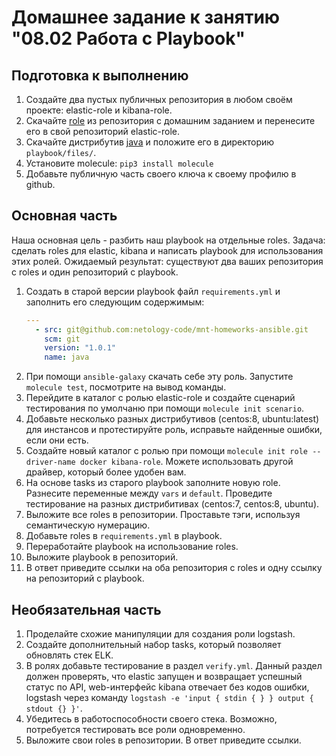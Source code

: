 # Домашнее задание к занятию "08.02 Работа с Playbook"

## Подготовка к выполнению
1. Создайте два пустых публичных репозитория в любом своём проекте: elastic-role и kibana-role.
2. Скачайте [role](./roles/) из репозитория с домашним заданием и перенесите его в свой репозиторий elastic-role.
3. Скачайте дистрибутив [java](https://www.oracle.com/java/technologies/javase-jdk11-downloads.html) и положите его в директорию `playbook/files/`. 
4. Установите molecule: `pip3 install molecule`
5. Добавьте публичную часть своего ключа к своему профилю в github.

## Основная часть

Наша основная цель - разбить наш playbook на отдельные roles. Задача: сделать roles для elastic, kibana и написать playbook для использования этих ролей. Ожидаемый результат: существуют два ваших репозитория с roles и один репозиторий с playbook.

1. Создать в старой версии playbook файл `requirements.yml` и заполнить его следующим содержимым:
   ```yaml
   ---
     - src: git@github.com:netology-code/mnt-homeworks-ansible.git
       scm: git
       version: "1.0.1"
       name: java 
   ```
2. При помощи `ansible-galaxy` скачать себе эту роль. Запустите  `molecule test`, посмотрите на вывод команды.
3. Перейдите в каталог с ролью elastic-role и создайте сценарий тестирования по умолчаню при помощи `molecule init scenario`.
4. Добавьте несколько разных дистрибутивов (centos:8, ubuntu:latest) для инстансов и протестируйте роль, исправьте найденные ошибки, если они есть.
5. Создайте новый каталог с ролью при помощи `molecule init role --driver-name docker kibana-role`. Можете использовать другой драйвер, который более удобен вам.
6. На основе tasks из старого playbook заполните новую role. Разнесите переменные между `vars` и `default`. Проведите тестирование на разных дистрибитивах (centos:7, centos:8, ubuntu).
7. Выложите все roles в репозитории. Проставьте тэги, используя семантическую нумерацию.
8. Добавьте roles в `requirements.yml` в playbook.
9. Переработайте playbook на использование roles.
10. Выложите playbook в репозиторий.
11. В ответ приведите ссылки на оба репозитория с roles и одну ссылку на репозиторий с playbook.

## Необязательная часть

1. Проделайте схожие манипуляции для создания роли logstash.
2. Создайте дополнительный набор tasks, который позволяет обновлять стек ELK.
3. В ролях добавьте тестирование в раздел `verify.yml`. Данный раздел должен проверять, что elastic запущен и возвращает успешный статус по API, web-интерфейс kibana отвечает без кодов ошибки, logstash через команду `logstash -e 'input { stdin { } } output { stdout {} }'`.
4. Убедитесь в работоспособности своего стека. Возможно, потребуется тестировать все роли одновременно.
5. Выложите свои roles в репозитории. В ответ приведите ссылки.
